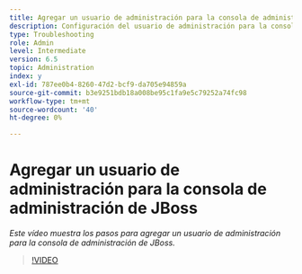 ```yaml
---
title: Agregar un usuario de administración para la consola de administración de JBoss
description: Configuración del usuario de administración para la consola de administración de JBOSS
type: Troubleshooting
role: Admin
level: Intermediate
version: 6.5
topic: Administration
index: y
exl-id: 787ee0b4-8260-47d2-bcf9-da705e94859a
source-git-commit: b3e9251bdb18a008be95c1fa9e5c79252a74fc98
workflow-type: tm+mt
source-wordcount: '40'
ht-degree: 0%

---
```


# Agregar un usuario de administración para la consola de administración de JBoss

*Este vídeo muestra los pasos para agregar un usuario de administración para la consola de administración de JBoss.*

>[!VIDEO](https://video.tv.adobe.com/v/335484?quality=12&learn=on)
